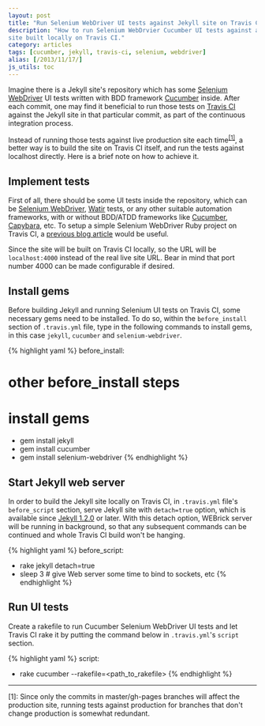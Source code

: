 ```yaml
---
layout: post
title: "Run Selenium WebDriver UI tests against Jekyll site on Travis CI"
description: "How to run Selenium WebDrvier Cucumber UI tests against a Jekyll
site built locally on Travis CI."
category: articles
tags: [cucumber, jekyll, travis-ci, selenium, webdriver]
alias: [/2013/11/17/]
js_utils: toc
---
```

Imagine there is a Jekyll site's repository
which has some [Selenium WebDriver][Selenium WebDriver]
UI tests written with BDD framework [Cucumber][Cucumber] inside.
After each commit, one may find it beneficial to run those tests on [Travis CI][Travis CI]
against the Jekyll site in that particular commit, as part of the continuous integration process.

Instead of running those tests against live production site each time<sup><a href="#footnote-1">[1]</a></sup>,
a better way is to build the site on Travis CI itself,
and run the tests against localhost directly.
Here is a brief note on how to achieve it.

<div id="toc"></div>

## <a id="implement-tests"></a>Implement tests
First of all, there should be some UI tests inside the repository,
which can be [Selenium WebDriver][Selenium WebDriver], [Watir][Watir] tests,
or any other suitable automation frameworks,
with or without BDD/ATDD frameworks like [Cucumber][Cucumber], [Capybara][Capybara], etc.
To setup a simple Selenium WebDriver Ruby project on Travis CI,
a [previous blog article][previous blog article] would be useful.

Since the site will be built on Travis CI locally, so the URL will be
`localhost:4000` instead of the real live site URL.
Bear in mind that port number 4000 can be made configurable if desired.

## <a id="install-gems"></a>Install gems
Before building Jekyll and running Selenium UI tests on Travis CI,
some necessary gems need to be installed.
To do so, within the `before_install` section of `.travis.yml` file,
type in the following commands to install gems, in this case
`jekyll`, `cucumber` and `selenium-webdriver`.

{% highlight yaml %}
before_install:
  # other before_install steps

  # install gems
  - gem install jekyll
  - gem install cucumber
  - gem install selenium-webdriver
{% endhighlight %}

## <a id="serve-jekyll"></a>Start Jekyll web server
In order to build the Jekyll site locally on Travis CI,
in `.travis.yml` file's `before_script` section,
serve Jekyll site with `detach=true` option,
which is available since [Jekyll 1.2.0][Jekyll 1.2.0] or later.
With this detach option, WEBrick server will be running in background,
so that any subsequent commands can be continued and
whole Travis CI build won't be hanging.

{% highlight yaml %}
before_script:
  - rake jekyll detach=true
  - sleep 3 # give Web server some time to bind to sockets, etc
{% endhighlight %}


## <a id="run-tests"></a>Run UI tests
Create a rakefile to run Cucumber Selenium WebDriver UI tests and
let Travis CI rake it by putting the command below
in `.travis.yml`'s `script` section.

{% highlight yaml %}
script:
  - rake cucumber --rakefile=<path_to_rakefile>
{% endhighlight %}

<div class="footnotes">
	<hr />
	<p id="footnote-1">
		[1]: Since only the commits in master/gh-pages branches will affect the production site,
		running tests against production for branches that don't change production
		is somewhat redundant.
	</p>
</div>

[Travis CI]: https://travis-ci.org/
[Selenium WebDriver]: http://docs.seleniumhq.org/
[Watir]: http://watir.com/
[Cucumber]: http://cukes.info/
[Capybara]: http://jnicklas.github.io/capybara/
[previous blog article]: /2013/06/15/setup-a-selenium-webdriver-ruby-project-on-travis-ci/
[Jekyll 1.2.0]: http://jekyllrb.com/news/2013/09/06/jekyll-1-2-0-released/
